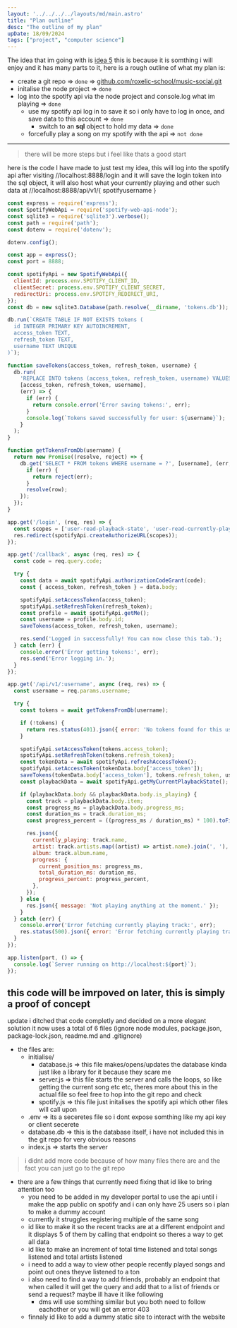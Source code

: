 ```yaml
---
layout: '../../../../layouts/md/main.astro'
title: "Plan outline"
desc: "The outline of my plan"
upDate: 18/09/2024
tags: ["project", "computer science"]
---
```

The idea that im going with is [idea 5](./) this is because it is somthing i will enjoy and it has many parts to it, here is a rough outline of what my plan is:
- create a git repo => `done` => [github.com/roxelic-school/music-social.git](//github.com/roxelic-school/music-social.git)
- initalise the node project => `done`
- log into the spotify api via the node project and console.log what im playing => `done`
    - use my spotify api log in to save it so i only have to log in once, and save data to this account => `done`
        - switch to an **sql** object to hold my data => `done`
    - forcefully play a song on my spotify with the api => `not done`
---
> there will be more steps but i feel like thats a good start

here is the code I have made to just test my idea, this will log into the spotify api after visiting //localhost:8888/login and it will save the login token into the sql object, it will also host what your currently playing and other such data at //localhost:8888/api/v1/{ spotifyusername }<br>

```js
const express = require('express');
const SpotifyWebApi = require('spotify-web-api-node');
const sqlite3 = require('sqlite3').verbose();
const path = require('path');
const dotenv = require('dotenv');

dotenv.config();

const app = express();
const port = 8888;

const spotifyApi = new SpotifyWebApi({
  clientId: process.env.SPOTIFY_CLIENT_ID,
  clientSecret: process.env.SPOTIFY_CLIENT_SECRET,
  redirectUri: process.env.SPOTIFY_REDIRECT_URI,
});
const db = new sqlite3.Database(path.resolve(__dirname, 'tokens.db'));

db.run(`CREATE TABLE IF NOT EXISTS tokens (
  id INTEGER PRIMARY KEY AUTOINCREMENT,
  access_token TEXT,
  refresh_token TEXT,
  username TEXT UNIQUE
)`);

function saveTokens(access_token, refresh_token, username) {
  db.run(
    'REPLACE INTO tokens (access_token, refresh_token, username) VALUES (?, ?, ?)',
    [access_token, refresh_token, username],
    (err) => {
      if (err) {
        return console.error('Error saving tokens:', err);
      }
      console.log(`Tokens saved successfully for user: ${username}`);
    }
  );
}

function getTokensFromDb(username) {
  return new Promise((resolve, reject) => {
    db.get('SELECT * FROM tokens WHERE username = ?', [username], (err, row) => {
      if (err) {
        return reject(err);
      }
      resolve(row);
    });
  });
}

app.get('/login', (req, res) => {
  const scopes = ['user-read-playback-state', 'user-read-currently-playing', 'user-read-email'];
  res.redirect(spotifyApi.createAuthorizeURL(scopes));
});

app.get('/callback', async (req, res) => {
  const code = req.query.code;

  try {
    const data = await spotifyApi.authorizationCodeGrant(code);
    const { access_token, refresh_token } = data.body;

    spotifyApi.setAccessToken(access_token);
    spotifyApi.setRefreshToken(refresh_token);
    const profile = await spotifyApi.getMe();
    const username = profile.body.id;
    saveTokens(access_token, refresh_token, username);

    res.send('Logged in successfully! You can now close this tab.');
  } catch (err) {
    console.error('Error getting tokens:', err);
    res.send('Error logging in.');
  }
});

app.get('/api/v1/:username', async (req, res) => {
  const username = req.params.username;

  try {
    const tokens = await getTokensFromDb(username);

    if (!tokens) {
      return res.status(401).json({ error: 'No tokens found for this user. Please log in first.' });
    }

    spotifyApi.setAccessToken(tokens.access_token);
    spotifyApi.setRefreshToken(tokens.refresh_token);
    const tokenData = await spotifyApi.refreshAccessToken();
    spotifyApi.setAccessToken(tokenData.body['access_token']);
    saveTokens(tokenData.body['access_token'], tokens.refresh_token, username);
    const playbackData = await spotifyApi.getMyCurrentPlaybackState();

    if (playbackData.body && playbackData.body.is_playing) {
      const track = playbackData.body.item;
      const progress_ms = playbackData.body.progress_ms;
      const duration_ms = track.duration_ms;
      const progress_percent = ((progress_ms / duration_ms) * 100).toFixed(2);

      res.json({
        currently_playing: track.name,
        artist: track.artists.map((artist) => artist.name).join(', '),
        album: track.album.name,
        progress: {
          current_position_ms: progress_ms,
          total_duration_ms: duration_ms,
          progress_percent: progress_percent,
        },
      });
    } else {
      res.json({ message: 'Not playing anything at the moment.' });
    }
  } catch (err) {
    console.error('Error fetching currently playing track:', err);
    res.status(500).json({ error: 'Error fetching currently playing track' });
  }
});

app.listen(port, () => {
  console.log(`Server running on http://localhost:${port}`);
});
```
## this code will be imrpoved on later, this is simply a proof of concept

update i ditched that code completly and decided on a more elegant solution
it now uses a total of 6 files (ignore node modules, package.json, package-lock.json, readme.md and .gitignore)

* the files are:
    - initialise/
        - database.js => this file makes/opens/updates the database kinda just like a library for it because they scare me
        - server.js => this file starts the server and calls the loops, so like getting the current song etc etc, theres more about this in the actual file so feel free to hop into the git repo and check
        - spotify.js => this file just initalises the spotify api which other files will call upon
    - .env => its a seceretes file so i dont expose somthing like my api key or client secerete
    - database.db => this is the database itself, i have not included this in the git repo for very obvious reasons
    - index.js => starts the server

> i didnt add more code because of how many files there are and the fact you can just go to the git repo

* there are a few things that currently need fixing that id like to bring attention too
    - you need to be added in my developer portal to use the api until i make the app public on spotify and i can only have 25 users so i plan to make a dummy account
    - currently it struggles registering multiple of the same song
    - id like to make it so the recent tracks are at a different endpoint and it displays 5 of them by calling that endpoint so theres a way to get all data
    - id like to make an increment of total time listened and total songs listened and total artists listened
    - i need to add a way to view other people recently played songs and point out ones theyve listened to a ton
    - i also need to find a way to add friends, probably an endpoint that when called it will get the query and add that to a list of friends or send a request? maybe ill have it like following
        - dms will use somthing similar but you both need to follow eachother or you will get an error 403
    - finnaly id like to add a dummy static site to interact with the website